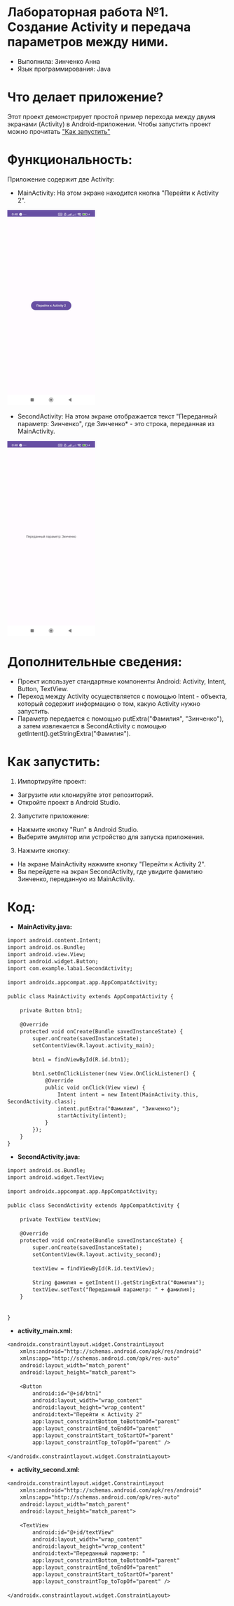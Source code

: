 # Лабораторная работа №1. Создание Activity и передача параметров между ними.
* Выполнила: Зинченко Анна
* Язык программирования: Java

# Что делает приложение?
Этот проект демонстрирует простой пример перехода между двумя экранами (Activity) в Android-приложении. 
Чтобы запустить проект можно прочитать ["Как запустить"](#как-запустить)

# Функциональность:
Приложение содержит две Activity:
  * MainActivity: 
    На этом экране находится кнопка "Перейти к Activity 2".
    <div align="left">
  <img src="https://github.com/domosedochka/Laba1/blob/main/Screenshot_2024-10-09-00-48-33-977_com.example.laba1.jpg" width="200" />
</div>

  * SecondActivity:
     На этом экране отображается текст "Переданный параметр: Зинченко", где Зинченко* - это строка, переданная из MainActivity.
<div align="left">
  <img src="https://github.com/domosedochka/Laba1/blob/main/Screenshot_2024-10-09-00-48-40-164_com.example.laba1.jpg" width="200" />
</div>

# Дополнительные сведения:
* Проект использует стандартные компоненты Android: Activity, Intent, Button, TextView.
* Переход между Activity осуществляется с помощью Intent - объекта, который содержит информацию о том, какую Activity нужно запустить.
* Параметр передается с помощью putExtra("Фамилия", "Зинченко"), а затем извлекается в SecondActivity с помощью getIntent().getStringExtra("Фамилия").

# Как запустить:
1. Импортируйте проект: 
  * Загрузите или клонируйте этот репозиторий.
  * Откройте проект в Android Studio.
2. Запустите приложение:
  * Нажмите кнопку "Run" в Android Studio.
  * Выберите эмулятор или устройство для запуска приложения.
3. Нажмите кнопку:
  * На экране MainActivity нажмите кнопку "Перейти к Activity 2".
  * Вы перейдете на экран SecondActivity, где увидите фамилию Зинченко, переданную из MainActivity.

# Код:
* **MainActivity.java:**
```package com.example.laba1;
import android.content.Intent;
import android.os.Bundle;
import android.view.View;
import android.widget.Button;
import com.example.laba1.SecondActivity;

import androidx.appcompat.app.AppCompatActivity;

public class MainActivity extends AppCompatActivity {

    private Button btn1;

    @Override
    protected void onCreate(Bundle savedInstanceState) {
        super.onCreate(savedInstanceState);
        setContentView(R.layout.activity_main);

        btn1 = findViewById(R.id.btn1);

        btn1.setOnClickListener(new View.OnClickListener() {
            @Override
            public void onClick(View view) {
                Intent intent = new Intent(MainActivity.this, SecondActivity.class);
                intent.putExtra("Фамилия", "Зинченко");
                startActivity(intent);
            }
        });
    }
}
```
* **SecondActivity.java:**
```package com.example.laba1;
import android.os.Bundle;
import android.widget.TextView;

import androidx.appcompat.app.AppCompatActivity;

public class SecondActivity extends AppCompatActivity {

    private TextView textView;

    @Override
    protected void onCreate(Bundle savedInstanceState) {
        super.onCreate(savedInstanceState);
        setContentView(R.layout.activity_second);

        textView = findViewById(R.id.textView);

        String фамилия = getIntent().getStringExtra("Фамилия");
        textView.setText("Переданный параметр: " + фамилия);
    }


}
```
* **activity_main.xml:**
```<?xml version="1.0" encoding="utf-8"?>
<androidx.constraintlayout.widget.ConstraintLayout
    xmlns:android="http://schemas.android.com/apk/res/android"
    xmlns:app="http://schemas.android.com/apk/res-auto"
    android:layout_width="match_parent"
    android:layout_height="match_parent">

    <Button
        android:id="@+id/btn1"
        android:layout_width="wrap_content"
        android:layout_height="wrap_content"
        android:text="Перейти к Activity 2"
        app:layout_constraintBottom_toBottomOf="parent"
        app:layout_constraintEnd_toEndOf="parent"
        app:layout_constraintStart_toStartOf="parent"
        app:layout_constraintTop_toTopOf="parent" />

</androidx.constraintlayout.widget.ConstraintLayout>
```
* **activity_second.xml:**
```<?xml version="1.0" encoding="utf-8"?>
<androidx.constraintlayout.widget.ConstraintLayout
    xmlns:android="http://schemas.android.com/apk/res/android"
    xmlns:app="http://schemas.android.com/apk/res-auto"
    android:layout_width="match_parent"
    android:layout_height="match_parent">

    <TextView
        android:id="@+id/textView"
        android:layout_width="wrap_content"
        android:layout_height="wrap_content"
        android:text="Переданный параметр: "
        app:layout_constraintBottom_toBottomOf="parent"
        app:layout_constraintEnd_toEndOf="parent"
        app:layout_constraintStart_toStartOf="parent"
        app:layout_constraintTop_toTopOf="parent" />

</androidx.constraintlayout.widget.ConstraintLayout>
```





